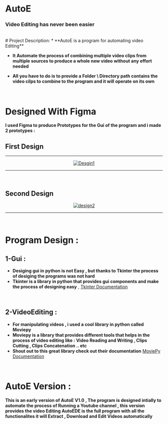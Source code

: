 # AutoE 
### Video Editing has never been easier
<br>
# Project Description:
* **AutoE is a program for automating video Editing**

* **It Automate the process of combining multiple video clips from multiple sources to produce a whole new video without any effort needed**

* **All you have to do is to provide a Folder \ Directory path contains the video cilps to combine to the program and it will operate on its own**
<br>

# Designed With Figma
**I used Figma to produce Prototypes for the Gui of the program and i made 2 prototypes :**
## First Design
-----------------------------------------------------------------------------
<p align="center">
<a href="https://ibb.co/rFZyHF6"><img src="https://i.ibb.co/JmzkHm7/Desgin1.jpg" alt="Desgin1" border="0"></a>
</p>

-----------------------------------------------------------------------------

<br>

## Second Design
<p align="center">
<a href="https://ibb.co/k5MFqc2"><img src="https://i.ibb.co/8NXVP8g/design2.jpg" alt="design2",border="0"></a>
</p>

-----------------------------------------------------------------------------

<br>

# Program Design :
## 1-Gui :

* **Desiging gui in python is not Easy , but thanks to Tkinter the process of desiging the programs was not hard**
* **Tkinter is a library in python that provides gui components and make the process of designing easy** , [Tkinter Documentation](https://docs.python.org/3/library/tkinter.html)

<br>

## 2-VideoEditing :
* **For manipulating videos , i used a cool library in python called Moviepy**
* **Moviepy is a library that provides different tools that helps in the process of video editing like : Video Reading and Writing , Clips Cutting , Clips Concatenation .. etc**
* **Shout out to this great library check out their documentation** [MoviePy Documentation](https://moviepy.readthedocs.io/en/latest/index.html)

<br>

# AutoE Version :
**This is an early version of AutoE V1.0 , The program is designed intially to automate the process of Running a Youtube channel  , this version provides the video Editing **AutoEDE** is the full program with all the functionalites it will Extract , Download and Edit Videos automatically**  
